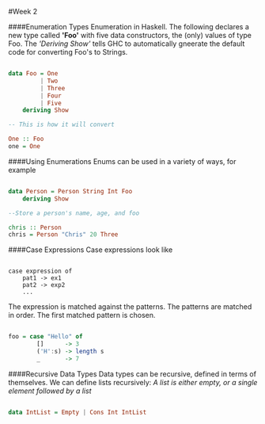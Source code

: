 #Week 2

####Enumeration Types
Enumeration in Haskell. The following declares a new type called **'Foo'** with
five data constructors, the (only) values of type Foo. The *'Deriving Show'*
tells GHC to automatically gneerate the default code for converting Foo's to
Strings.

```haskell

data Foo = One
         | Two
         | Three
         | Four
         | Five
    deriving Show

-- This is how it will convert

One :: Foo
one = One


```

####Using Enumerations
Enums can be used in a variety of ways, for example

```haskell

data Person = Person String Int Foo
    deriving Show

--Store a person's name, age, and foo

chris :: Person
chris = Person "Chris" 20 Three

```

####Case Expressions
Case expressions look like
```

case expression of
    pat1 -> ex1
    pat2 -> exp2
    ...

```

The expression is matched against the patterns. The patterns are matched in
order. The first matched pattern is chosen.

```haskell

foo = case "Hello" of
        []      -> 3
        ('H':s) -> length s
        _       -> 7


```

####Recursive Data Types
Data types can be recursive, defined in terms of themselves. We can define
lists recursively: *A list is either empty, or a single element followed by a
list*

```haskell

data IntList = Empty | Cons Int IntList

```
